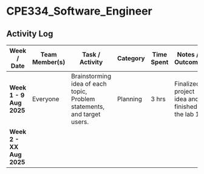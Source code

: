 # CPE334_Software_Engineer

## Activity Log

| Week / Date | Team Member(s) | Task / Activity | Category | Time Spent | Notes / Outcome |
|-------------|----------------|-----------------|----------|------------|-----------------|
| **Week 1 - 9 Aug 2025**  | Everyone | Brainstorming idea of each topic, Problem statements, and target users.   | Planning | 3 hrs | Finalized project idea and finished the lab 1 |
| **Week 2 - XX Aug 2025**  | <???> | <???> | <???> | <???> | <???> |
